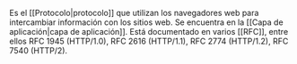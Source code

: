 Es el [[Protocolo|protocolo]] que utilizan los navegadores web para intercambiar información con los sitios web. Se encuentra en la [[Capa de aplicación|capa de aplicación]]. Está documentado en varios [[RFC]], entre ellos RFC 1945 (HTTP/1.0), RFC 2616 (HTTP/1.1), RFC 2774 (HTTP/1.2), RFC 7540 (HTTP/2).